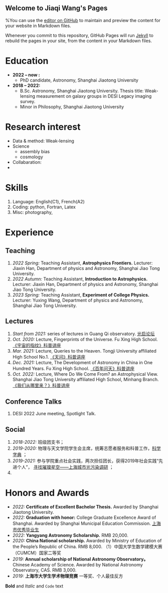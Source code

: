 ## Welcome to Jiaqi Wang's Pages

%You can use the [editor on GitHub](https://github.com/Wangjia7/jqwang.GitHub.io/edit/gh-pages/index.md) to maintain and preview the content for your website in Markdown files.

Whenever you commit to this repository, GitHub Pages will run [Jekyll](https://jekyllrb.com/) to rebuild the pages in your site, from the content in your Markdown files.

# Education
- **2022 – now :**
  - PhD candidate, Astronomy, Shanghai Jiaotong University
- **2018 – 2022:**
  - B.Sc. Astronomy, Shanghai Jiaotong University. Thesis title: Weak-lensing measurement on galaxy groups in DESI Legacy imaging survey.
  - Minor in Philosophy, Shanghai Jiaotong University

# Research interest
- Data & method: Weak-lensing
- Science
  - assembly bias
  - cosmology  
- Collabaration:
- 


# Skills
1. Language: English(C1), French(A2)
2. Coding: python, Fortran, Latex
3. Misc: photography,


# Experience
## Teaching
1. _2022 Spring:_ Teaching Assistant, **Astrophysics Frontiers.**
Lecturer: Jiaxin Han, Department of physics and Astronomy, Shanghai Jiao Tong University.
2. _2022 Autumn:_ Teaching Assistant, **Introduction to Astrophysics.**
Lecturer: Jiaxin Han, Department of physics and Astronomy, Shanghai Jiao Tong University.
3. _2023 Spring:_ Teaching Assistant, **Experiment of College Physics.**
Lecturer: Yuxing Wang, Department of physics and Astronomy, Shanghai Jiao Tong University.

## Lectures
1. _Start from 2021:_ series of lectures in Guang Qi observatory. [光启论坛](https://mp.weixin.qq.com/s/BKw37KsktRB0j6_KYSRl9Q)
2. _Oct. 2020:_ Lecture, Fingerprints of the Universe. 
Fu Xing High School. [《宇宙的指纹》科普讲座](https://mp.weixin.qq.com/s/cbqqSoufSXsaCyOILQAt1w)
3. _Mar. 2021:_ Lecture, Queries to the Heaven.
Tongji University affiliated High School No.1. [《天问》科普讲座](https://mp.weixin.qq.com/s/jTh34JrNUDbzdiF3U1IMYA)
4. _Dec. 2021:_ Lecture, The Development of Astronomy in China in One Hundred Years.
Fu Xing High School. [《百年问天》科普讲座](https://mp.weixin.qq.com/s/4WaFq7a022pstIDi5kws7g)
5. _Oct. 2022:_ Lecture, Where Do We Come From? an Astrophysical View.
Shanghai Jiao Tong University affiliated High School, Minhang Branch. [《我们从哪里来？》科普讲座](https://mp.weixin.qq.com/s/TIPV4WRCXi095LD_17pkZQ)

## Conference Talks
1. DESI 2022 June meeting, Spotlight Talk.

## Social
1. _2018-2022:_ 班级团支书；
2. _2019-2020:_ 物理与天文学院学生会主席，统筹志愿者服务和科普工作，[科学字典](https://mp.weixin.qq.com/s/ivgRe7skVEhCxHWCM-FH3Q) ；
3. _2019-2021:_ 参与学院重点社会实践，两次担任团长，获得2019年社会实践“先进个人”， [寻找璀璨星空——上海城市光污染调研](https://mp.weixin.qq.com/s/C7k70IMGeFlXbigYe2_rqA) ；
4. 



# Honors and Awards
- _2022:_ **Certificate of Excellent Bachelor Thesis.** Awarded by Shanghai Jiaotong University.
- _2022:_  **Graduation with honor:** College Graduate Excellence Award of Shanghai. Awarded by
Shanghai Municipal Education Commission. [上海市优秀毕业生](https://mp.weixin.qq.com/s/1H64HXe34hHXpCzZW-rOMA)
- _2022:_  **Yangyang Astronomy Scholarship.** RMB 20,000.
- _2020:_  **China National scholarship.** Awarded by Ministry of Education of the People’s Republic of
China. RMB 8,000.
（1）中国大学生数学建模大赛（CUMCM）国家二等奖
- _2019:_  **Annual scholarship of National Astronomy Observatory。** Chinese Academy of Science.
Awarded by National Astronomy Observatory, CAS. RMB 3,000.
- _2019:_  **上海市大学生学术物理竞赛** 一等奖、个人最佳反方


**Bold** and _Italic_ and `Code` text
